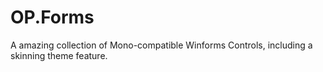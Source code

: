 OP.Forms
========

A amazing collection of Mono-compatible Winforms Controls, including a skinning theme feature.
